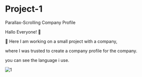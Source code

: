 # Project-1
Parallax-Scrolling Company Profile

Hallo Everyone! 👋 </br>
<p>
🔭 Here I am working on a small project with a company,</br>
 
 where I was trusted to create a company profile for the company.
 
 you can see the language i use.
</p>


![1](https://user-images.githubusercontent.com/93023359/195640374-f45dd8a5-7775-4705-8044-3a61c992f0e8.jpeg)
